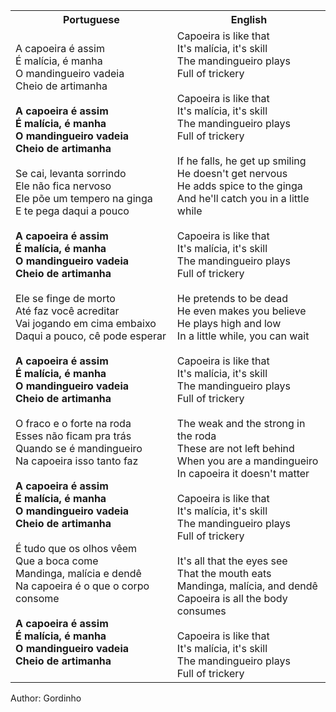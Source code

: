 <table class="capoeira-table">
    <tr class="header-row">
        <th>Portuguese</th>
        <th>English</th>
    </tr>
    <tr>
        <td>A capoeira é assim<br>
        É malícia, é manha<br>
        O mandingueiro vadeia<br>
        Cheio de artimanha<br>
        <br>
        <strong>A capoeira é assim<br>
        É malícia, é manha<br>
        O mandingueiro vadeia<br>
        Cheio de artimanha</strong><br>
        <br>
        Se cai, levanta sorrindo<br>
        Ele não fica nervoso<br>
        Ele põe um tempero na ginga<br>
        E te pega daqui a pouco<br>
        <br>
        <strong>A capoeira é assim<br>
        É malícia, é manha<br>
        O mandingueiro vadeia<br>
        Cheio de artimanha</strong><br>
        <br>
        Ele se finge de morto<br>
        Até faz você acreditar<br>
        Vai jogando em cima embaixo<br>
        Daqui a pouco, cê pode esperar<br>
        <br>
        <strong>A capoeira é assim<br>
        É malícia, é manha<br>
        O mandingueiro vadeia<br>
        Cheio de artimanha</strong><br>
        <br>
        O fraco e o forte na roda<br>
        Esses não ficam pra trás<br>
        Quando se é mandingueiro<br>
        Na capoeira isso tanto faz<br>
        <br>
        <strong>A capoeira é assim<br>
        É malícia, é manha<br>
        O mandingueiro vadeia<br>
        Cheio de artimanha</strong><br>
        <br>
        É tudo que os olhos vêem<br>
        Que a boca come<br>
        Mandinga, malícia e dendê<br>
        Na capoeira é o que o corpo consome<br>
        <br>
        <strong>A capoeira é assim<br>
        É malícia, é manha<br>
        O mandingueiro vadeia<br>
        Cheio de artimanha</strong></td>
        <td>Capoeira is like that<br>
        It's malícia, it's skill<br>
        The mandingueiro plays<br>
        Full of trickery<br>
        <br>
        Capoeira is like that<br>
        It's malícia, it's skill<br>
        The mandingueiro plays<br>
        Full of trickery<br>
        <br>
        If he falls, he get up smiling<br>
        He doesn't get nervous<br>
        He adds spice to the ginga<br>
        And he'll catch you in a little while<br>
        <br>
        Capoeira is like that<br>
        It's malícia, it's skill<br>
        The mandingueiro plays<br>
        Full of trickery<br>
        <br>
        He pretends to be dead<br>
        He even makes you believe<br>
        He plays high and low<br>
        In a little while, you can wait<br>
        <br>
        Capoeira is like that<br>
        It's malícia, it's skill<br>
        The mandingueiro plays<br>
        Full of trickery<br>
        <br>
        The weak and the strong in the roda<br>
        These are not left behind<br>
        When you are a mandingueiro<br>
        In capoeira it doesn't matter<br>
        <br>
        Capoeira is like that<br>
        It's malícia, it's skill<br>
        The mandingueiro plays<br>
        Full of trickery<br>
        <br>
        It's all that the eyes see<br>
        That the mouth eats<br>
        Mandinga, malícia, and dendê<br>
        Capoeira is all the body consumes<br>
        <br>
        Capoeira is like that<br>
        It's malícia, it's skill<br>
        The mandingueiro plays<br>
        Full of trickery</td>
    </tr>
</table>

<figcaption>
Author: Gordinho
</figcaption>